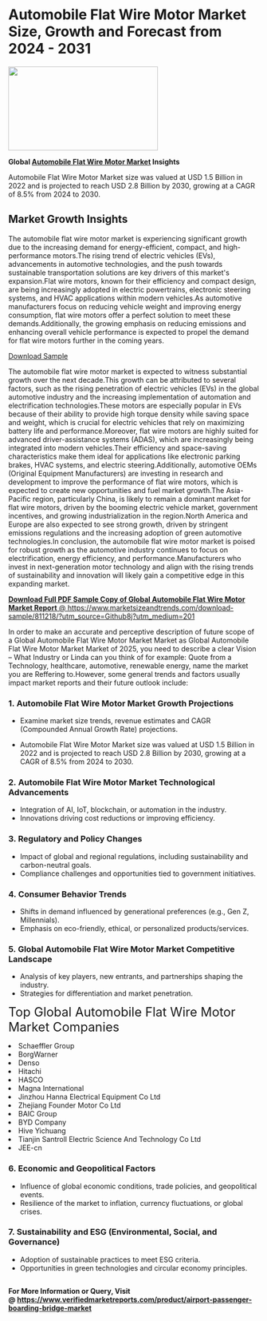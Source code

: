 <H1>Automobile Flat Wire Motor Market Size, Growth and Forecast from 2024 - 2031</H1><img class="aligncenter size-medium wp-image-584254" src="https://thirdeyenews.in/wp-content/uploads/2024/09/Global-Market-Research-300x168.jpeg" alt="" width="300" height="168" /><p><strong>Global&nbsp;<a href="https://www.marketsizeandtrends.com/download-sample/811218/?utm_source=Github8j?utm_medium=201">Automobile Flat Wire Motor Market</a> Insights</strong></p><p>Automobile Flat Wire Motor Market size was valued at USD 1.5 Billion in 2022 and is projected to reach USD 2.8 Billion by 2030, growing at a CAGR of 8.5% from 2024 to 2030.</p><p><h2>Market Growth Insights</h2> <p>The automobile flat wire motor market is experiencing significant growth due to the increasing demand for energy-efficient, compact, and high-performance motors.The rising trend of electric vehicles (EVs), advancements in automotive technologies, and the push towards sustainable transportation solutions are key drivers of this market's expansion.Flat wire motors, known for their efficiency and compact design, are being increasingly adopted in electric powertrains, electronic steering systems, and HVAC applications within modern vehicles.As automotive manufacturers focus on reducing vehicle weight and improving energy consumption, flat wire motors offer a perfect solution to meet these demands.Additionally, the growing emphasis on reducing emissions and enhancing overall vehicle performance is expected to propel the demand for flat wire motors further in the coming years.</p> <p><a href="#">Download Sample</a></p> <p>The automobile flat wire motor market is expected to witness substantial growth over the next decade.This growth can be attributed to several factors, such as the rising penetration of electric vehicles (EVs) in the global automotive industry and the increasing implementation of automation and electrification technologies.These motors are especially popular in EVs because of their ability to provide high torque density while saving space and weight, which is crucial for electric vehicles that rely on maximizing battery life and performance.Moreover, flat wire motors are highly suited for advanced driver-assistance systems (ADAS), which are increasingly being integrated into modern vehicles.Their efficiency and space-saving characteristics make them ideal for applications like electronic parking brakes, HVAC systems, and electric steering.Additionally, automotive OEMs (Original Equipment Manufacturers) are investing in research and development to improve the performance of flat wire motors, which is expected to create new opportunities and fuel market growth.The Asia-Pacific region, particularly China, is likely to remain a dominant market for flat wire motors, driven by the booming electric vehicle market, government incentives, and growing industrialization in the region.North America and Europe are also expected to see strong growth, driven by stringent emissions regulations and the increasing adoption of green automotive technologies.In conclusion, the automobile flat wire motor market is poised for robust growth as the automotive industry continues to focus on electrification, energy efficiency, and performance.Manufacturers who invest in next-generation motor technology and align with the rising trends of sustainability and innovation will likely gain a competitive edge in this expanding market.</p> <p><a href="#"></p><p><span class=""><strong>Download Full PDF Sample Copy of Global Automobile Flat Wire Motor Market Report</strong> @ <a href="https://www.marketsizeandtrends.com/download-sample/811218/?utm_source=Github8j?utm_medium=201" target="_blank">https://www.marketsizeandtrends.com/download-sample/811218/?utm_source=Github8j?utm_medium=201</a></span></p><p>In order to make an accurate and perceptive description of future scope of a Global&nbsp;Automobile Flat Wire Motor Market Market as Global&nbsp;Automobile Flat Wire Motor Market Market of 2025, you need to describe a clear Vision &ndash; What Industry or Linda can you think of for example: Quote from a Technology, healthcare, automotive, renewable energy, name the market you are Reffering to.However, some general trends and factors usually impact market reports and their future outlook include:</p><h3>1.&nbsp;<strong>Automobile Flat Wire Motor Market Growth Projections</strong></h3><ul><li>Examine market size trends, revenue estimates and CAGR (Compounded Annual Growth Rate) projections.</li><li><p>Automobile Flat Wire Motor Market size was valued at USD 1.5 Billion in 2022 and is projected to reach USD 2.8 Billion by 2030, growing at a CAGR of 8.5% from 2024 to 2030.</p></li></ul><h3>2.&nbsp;<strong>Automobile Flat Wire Motor Market Technological Advancements</strong></h3><ul><li>Integration of AI, IoT, blockchain, or automation in the industry.</li><li>Innovations driving cost reductions or improving efficiency.</li></ul><h3>3.&nbsp;<strong>Regulatory and Policy Changes</strong></h3><ul><li>Impact of global and regional regulations, including sustainability and carbon-neutral goals.</li><li>Compliance challenges and opportunities tied to government initiatives.</li></ul><h3>4.&nbsp;<strong>Consumer Behavior Trends</strong></h3><ul><li>Shifts in demand influenced by generational preferences (e.g., Gen Z, Millennials).</li><li>Emphasis on eco-friendly, ethical, or personalized products/services.</li></ul><h3>5.&nbsp;<strong>Global Automobile Flat Wire Motor Market Competitive Landscape</strong></h3><ul><li>Analysis of key players, new entrants, and partnerships shaping the industry.</li><li>Strategies for differentiation and market penetration.</li></ul><p data-pm-slice="1 1 []"><span style="color: inherit; font-family: inherit; font-size: 25px;">Top Global Automobile Flat Wire Motor Market Companies</span></p><div class="" data-test-id=""><p><li>Schaeffler Group</li><li> BorgWarner</li><li> Denso</li><li> Hitachi</li><li> HASCO</li><li> Magna International</li><li> Jinzhou Hanna Electrical Equipment Co Ltd</li><li> Zhejiang Founder Motor Co Ltd</li><li> BAIC Group</li><li> BYD Company</li><li> Hive Yichuang</li><li> Tianjin Santroll Electric Science And Technology Co Ltd</li><li> JEE-cn</li></p></div><h3>6.&nbsp;<strong>Economic and Geopolitical Factors</strong></h3><ul><li>Influence of global economic conditions, trade policies, and geopolitical events.</li><li>Resilience of the market to inflation, currency fluctuations, or global crises.</li></ul><h3>7.&nbsp;<strong>Sustainability and ESG (Environmental, Social, and Governance)</strong></h3><ul><li>Adoption of sustainable practices to meet ESG criteria.</li><li>Opportunities in green technologies and circular economy principles.</li></ul><h2><strong style="font-size: 14px;">For More Information or Query, Visit @&nbsp;</strong><a style="background-color: #ffffff; font-size: 14px;" href="https://www.marketsizeandtrends.com/report/automobile-flat-wire-motor-market/" target="_blank">https://www.verifiedmarketreports.com/product/airport-passenger-boarding-bridge-market</a></h2>